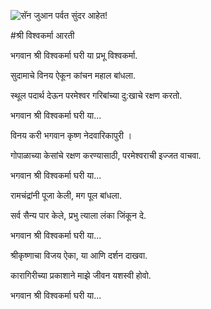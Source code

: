 ![सॅन जुआन पर्वत सुंदर आहेत!](lib/assets/images/artis/img.png "सॅन जुआन पर्वत")

#श्री विश्वकर्मा आरती

भगवान श्री विश्वकर्मा घरी या प्रभू विश्वकर्मा.

सुदामाचे विनय ऐकून कांचन महाल बांधला.

स्थूल पदार्थ देऊन परमेश्वर गरिबांच्या दु:खाचे रक्षण करतो.

भगवान श्री विश्वकर्मा घरी या...

विनय करी भगवान कृष्ण नेदवारिकापुरी ।

गोपाळाच्या केसांचे रक्षण करण्यासाठी, परमेश्वराची इज्जत वाचवा.

भगवान श्री विश्वकर्मा घरी या...

रामचंद्रांनी पूजा केली, मग पूल बांधला.

सर्व सैन्य पार केले, प्रभु त्याला लंका जिंकून दे.

भगवान श्री विश्वकर्मा घरी या...

श्रीकृष्णाचा विजय ऐका, या आणि दर्शन दाखवा.

कारागिरीच्या प्रकाशाने माझे जीवन यशस्वी होवो.

भगवान श्री विश्वकर्मा घरी या...